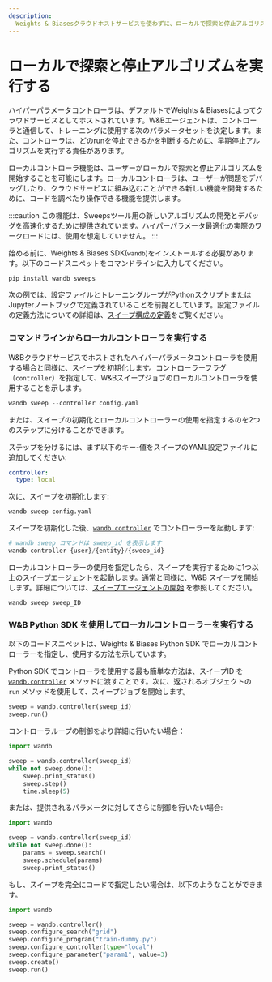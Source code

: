 ```yaml
---
description: 
  Weights & Biasesクラウドホストサービスを使わずに、ローカルで探索と停止アルゴリズムを実行します。
---
```


# ローカルで探索と停止アルゴリズムを実行する

<head>
  <title>W&Bエージェントでローカルに探索と停止アルゴリズムを実行する</title>
</head>

ハイパーパラメータコントローラは、デフォルトでWeights & Biasesによってクラウドサービスとしてホストされています。W&Bエージェントは、コントローラと通信して、トレーニングに使用する次のパラメータセットを決定します。また、コントローラは、どのrunを停止できるかを判断するために、早期停止アルゴリズムを実行する責任があります。

ローカルコントローラ機能は、ユーザーがローカルで探索と停止アルゴリズムを開始することを可能にします。ローカルコントローラは、ユーザーが問題をデバッグしたり、クラウドサービスに組み込むことができる新しい機能を開発するために、コードを調べたり操作できる機能を提供します。

:::caution
この機能は、Sweepsツール用の新しいアルゴリズムの開発とデバッグを高速化するために提供されています。ハイパーパラメータ最適化の実際のワークロードには、使用を想定していません。
:::

始める前に、Weights & Biases SDK(`wandb`)をインストールする必要があります。以下のコードスニペットをコマンドラインに入力してください。

```
pip install wandb sweeps
```

次の例では、設定ファイルとトレーニングループがPythonスクリプトまたはJupyterノートブックで定義されていることを前提としています。設定ファイルの定義方法についての詳細は、[スイープ構成の定義](https://docs.wandb.ai/guides/sweeps/define-sweep-configuration)をご覧ください。

### コマンドラインからローカルコントローラを実行する

W&Bクラウドサービスでホストされたハイパーパラメータコントローラを使用する場合と同様に、スイープを初期化します。コントローラーフラグ（`controller`）を指定して、W&Bスイープジョブのローカルコントローラを使用することを示します。
```python
wandb sweep --controller config.yaml
```

または、スイープの初期化とローカルコントローラーの使用を指定するのを2つのステップに分けることができます。

ステップを分けるには、まず以下のキー-値をスイープのYAML設定ファイルに追加してください:

```yaml
controller:
  type: local
```

次に、スイープを初期化します:

```
wandb sweep config.yaml
```

スイープを初期化した後、[`wandb controller`](https://docs.wandb.ai/ref/python/controller) でコントローラーを起動します:

```python
# wandb sweep コマンドは sweep_id を表示します
wandb controller {user}/{entity}/{sweep_id}
```

ローカルコントローラーの使用を指定したら、スイープを実行するために1つ以上のスイープエージェントを起動します。通常と同様に、W&B スイープを開始します。詳細については、[スイープエージェントの開始](https://docs.wandb.ai/guides/sweeps/start-sweep-agents) を参照してください。

```
wandb sweep sweep_ID
```
### W&B Python SDK を使用してローカルコントローラーを実行する

以下のコードスニペットは、Weights & Biases Python SDK でローカルコントローラーを指定し、使用する方法を示しています。

Python SDK でコントローラを使用する最も簡単な方法は、スイープID を [`wandb.controller`](https://docs.wandb.ai/ref/python/controller) メソッドに渡すことです。次に、返されるオブジェクトの `run` メソッドを使用して、スイープジョブを開始します。

```python
sweep = wandb.controller(sweep_id)
sweep.run()
```

コントローラループの制御をより詳細に行いたい場合：

```python
import wandb

sweep = wandb.controller(sweep_id)
while not sweep.done():
    sweep.print_status()
    sweep.step()
    time.sleep(5)
```

または、提供されるパラメータに対してさらに制御を行いたい場合:

```python
import wandb

sweep = wandb.controller(sweep_id)
while not sweep.done():
    params = sweep.search()
    sweep.schedule(params)
    sweep.print_status()
```
もし、スイープを完全にコードで指定したい場合は、以下のようなことができます。

```python
import wandb

sweep = wandb.controller()
sweep.configure_search("grid")
sweep.configure_program("train-dummy.py")
sweep.configure_controller(type="local")
sweep.configure_parameter("param1", value=3)
sweep.create()
sweep.run()
```